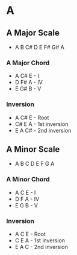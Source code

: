 # A

## A Major Scale

* A B C# D E F# G# A

### A Major Chord

* A C# E - I
* D F# A - IV
* E G# B - V

### Inversion

* A C# E - Root
* C# E A - 1st inversion
* E A C# - 2nd inversion

## A Minor Scale

* A B C D E F G A

### A Minor Chord

* A C E - I
* D F A - IV
* E G B - V

### Inversion

* A C E - Root
* C E A - 1st inversion
* E A C - 2nd inversion